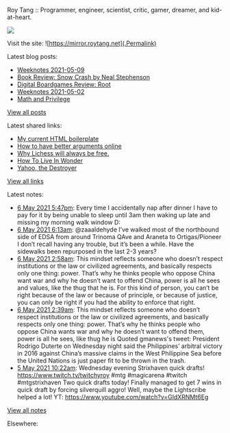 Roy Tang :: Programmer, engineer, scientist, critic, gamer, dreamer, and kid-at-heart.

![](https://roytang.net/img/profile.jpg)

Visit the site: ![https://mirror.roytang.net](.Permalink)

Latest blog posts:
    

- [Weeknotes 2021-05-09](https://mirror.roytang.net/2021/05/weeknotes-2021-05-09/)
- [Book Review: Snow Crash by Neal Stephenson](https://mirror.roytang.net/2021/05/book-review-snow-crash-by-neal-stephenson/)
- [Digital Boardgames Review: Root](https://mirror.roytang.net/2021/05/digital-boardgames-review-root/)
- [Weeknotes 2021-05-02](https://mirror.roytang.net/2021/05/weeknotes-2021-05-02/)
- [Math and Privilege](https://mirror.roytang.net/2021/04/math-and-privilege/)

[View all posts](https://mirror.roytang.net/blog)

Latest shared links:
    

- [My current HTML boilerplate](https://mirror.roytang.net/2021/05/my-current-html-boilerplate/)
- [How to have better arguments online](https://mirror.roytang.net/2021/04/how-to-have-better-arguments-online/)
- [Why Lichess will always be free.](https://mirror.roytang.net/2021/04/why-lichess-will-always-be-free/)
- [How To Live In Wonder](https://mirror.roytang.net/2021/04/how-to-live-in-wonder/)
- [Yahoo, the Destroyer](https://mirror.roytang.net/2021/04/yahoo-the-destroyer/)

[View all links](https://mirror.roytang.net/links)

Latest notes:
    

- [6 May 2021 5:47pm](https://mirror.roytang.net/2021/05/1390362590501474304/): Every time I accidentally nap after dinner I have to pay for it by being unable to sleep until 3am then waking up late and missing my morning walk window D:
- [6 May 2021 6:13am](https://mirror.roytang.net/2021/05/1390187986503954434/): @zaaaldehyde I&rsquo;ve walked most of the northbound side of EDSA from around Trinoma QAve and Araneta to Ortigas/Pioneer I don&rsquo;t recall having any trouble, but it&rsquo;s been a while. Have the sidewalks been repurposed in the last 2-3 years?
- [6 May 2021 2:58am](https://mirror.roytang.net/2021/05/gx3wfyz/): This mindset reflects someone who doesn&rsquo;t respect institutions or the law or civilized agreements, and basically respects only one thing: power. That&rsquo;s why he thinks people who oppose China want war and why he doesn&rsquo;t want to offend China, power is all he sees and values, like the thug that he is. For this kind of person, you can&rsquo;t be right because of the law or because of principle, or because of justice, you can only be right if you had the ability to enforce that right.
- [6 May 2021 2:39am](https://mirror.roytang.net/2021/05/1390134185222832132/): This mindset reflects someone who doesn&rsquo;t respect institutions or the law or civilized agreements, and basically respects only one thing: power. That&rsquo;s why he thinks people who oppose China wants war and why he doesn&rsquo;t want to offend them, power is all he sees, like thug he is
Quoted gmanews&#39;s tweet:   President Rodrigo Duterte on Wednesday night said the Philippines&rsquo; arbitral victory in 2016 against China&rsquo;s massive claims in the West Philippine Sea before the United Nations is just paper fit to be thrown in the trash.
- [5 May 2021 10:22am](https://mirror.roytang.net/2021/05/1389888129239339012/): Wednesday evening Strixhaven quick drafts! https://www.twitch.tv/twitchyroy #mtg #magicarena #twitch #mtgstrixhaven
Two quick drafts today! Finally managed to get 7 wins in quick draft by forcing silverquill aggro! Well, maybe the Lightscribe helped a lot!
YT: https://www.youtube.com/watch?v=GldXRNMt6Eg

[View all notes](https://mirror.roytang.net/notes)

Elsewhere:
